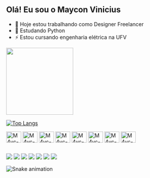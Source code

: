 ## Olá! Eu sou o Maycon Vinicius

- 🔭 Hoje estou trabalhando como Designer Freelancer
- 🌱 Estudando Python
- ⚡ Estou cursando engenharia elétrica na UFV
  
<!--![Anurag's GitHub stats](https://github-readme-stats.vercel.app/api?username=m4yc&hide=contribs,prs)-->
<!--![Anurag's GitHub stats](https://github-readme-stats.vercel.app/api?username=m4yc&count_private=true&include_all_commits=false&show_icons=true&theme=midnight-purple)-->

<!--![Anurag's GitHub stats](https://github-readme-stats.vercel.app/api?username=m4yc&count_private=true&include_all_commits=false&show_icons=true&theme=midnight-purple)-->

<div>
  <a heref="https://github/m4yc">
  <img height="180em" src="https://github-readme-stats.vercel.app/api?username=m4yc&count_private=true&include_all_commits=false&show_icons=true&theme=midnight-purple"/>
  
  [![Top Langs](https://github-readme-stats.vercel.app/api/top-langs/?username=m4yc&theme=midnight-purple)](https://github.com/m4yc/github-readme-stats)

</div>

<div>
  <img align="center" alt="M4yc-Figma" height="30" width="40" src="https://cdn.jsdelivr.net/gh/devicons/devicon/icons/figma/figma-original.svg" />
  <img align="center" alt="M4yc-Photoshop" height="30" width="40" src="https://cdn.jsdelivr.net/gh/devicons/devicon/icons/photoshop/photoshop-plain.svg" />
  <img align="center" alt="M4yc-Html5" height="30" width="40" src="https://cdn.jsdelivr.net/gh/devicons/devicon/icons/html5/html5-original.svg" />
  <img align="center" alt="M4yc-Css3" height="30" width="40" src="https://cdn.jsdelivr.net/gh/devicons/devicon/icons/css3/css3-original.svg" />
  <img align="center" alt="M4yc-Javascript" height="30" width="40" src="https://cdn.jsdelivr.net/gh/devicons/devicon/icons/javascript/javascript-original.svg" />
  <img align="center" alt="M4yc-Python" height="30" width="40" src="https://cdn.jsdelivr.net/gh/devicons/devicon/icons/python/python-original.svg" />
  <img align="center" alt="M4yc-Wordpress" height="30" width="40" src="https://cdn.jsdelivr.net/gh/devicons/devicon/icons/wordpress/wordpress-plain.svg" />
  <img align="center" alt="M4yc-Arduino" height="30" width="40" src="https://cdn.jsdelivr.net/gh/devicons/devicon/icons/arduino/arduino-original.svg" />
</div>

##
<div> 
  <a href="https://www.youtube.com/@M4yc_araujo" target="_blank"><img src="https://img.shields.io/badge/YouTube-FF0000?style=for-the-badge&logo=youtube&logoColor=white" target="_blank"></a>
  <a href="https://instagram.com/mayconaraujo.tech" target="_blank"><img src="https://img.shields.io/badge/-Instagram-%23E4405F?style=for-the-badge&logo=instagram&logoColor=white" target="_blank"></a>
 	<a href="https://www.twitch.tv/m4yc_" target="_blank"><img src="https://img.shields.io/badge/Twitch-9146FF?style=for-the-badge&logo=twitch&logoColor=white" target="_blank"></a>
  <a href = "mailto:mayconvbatista84@gmail.com"><img src="https://img.shields.io/badge/Gmail-D14836?style=for-the-badge&logo=gmail&logoColor=white"></a>
  <a href="https://www.linkedin.com/in/mayconaraujo-tech/" target="_blank"><img src="https://img.shields.io/badge/-LinkedIn-%230077B5?style=for-the-badge&logo=linkedin&logoColor=white" target="_blank"></a>
  <a href="https://www.linkedin.com/in/mayconaraujo-tech/" target="_blank"><img src="https://img.shields.io/badge/-Behance-blue?style=for-the-badge&logo=behance&logoColor=white"></a>
  <a href="https://www.linkedin.com/in/mayconaraujo-tech/" target="_blank"><img src="https://img.shields.io/badge/Dribbble-EA4C89?style=for-the-badge&logo=dribbble&logoColor=white"></a>
  
</div>

![Snake animation](https://github.com/m4yc/m4yc/blob/piutput/github-contribution-gridsnake.svg)

